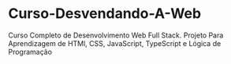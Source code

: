 # Curso-Desvendando-A-Web
 Curso Completo de Desenvolvimento Web Full Stack. Projeto Para Aprendizagem de HTMl, CSS, JavaScript, TypeScript e Lógica de Programação

